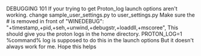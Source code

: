 DEBUGGING 101 
If your trying to get Proton_log launch options aren't working.
change sample_user_settings.py to user_settings.py
Make sure the # is removed in front of 
"WINEDEBUG": "+timestamp,+pid,+seh,+unwind,+debugstr,+loaddll,+mscoree", 
This should give you the proton logs in the home directory.
PROTON_LOG=1 %command% log is supposed to do this in the launch options
But it doesn't always work for me. Hope this helps